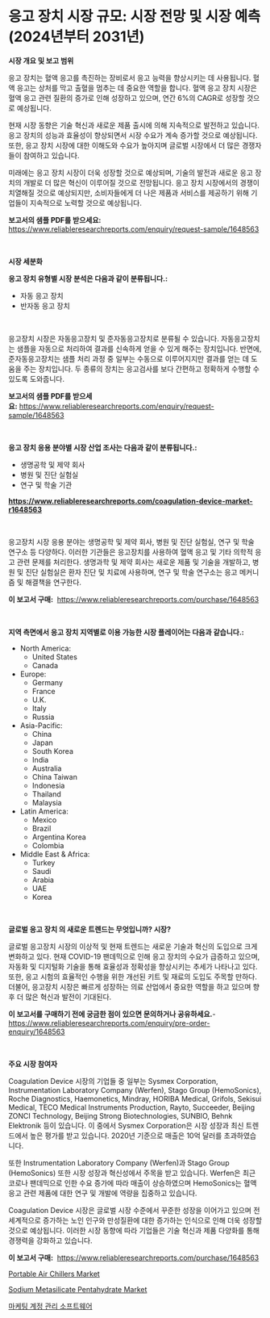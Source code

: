 <p><h1>응고 장치 시장 규모: 시장 전망 및 시장 예측 (2024년부터 2031년)</h1></p><p><strong>시장 개요 및 보고 범위</strong></p>
<p><p>응고 장치는 혈액 응고를 촉진하는 장비로서 응고 능력을 향상시키는 데 사용됩니다. 혈액 응고는 상처를 막고 출혈을 멈추는 데 중요한 역할을 합니다. 혈액 응고 장치 시장은 혈액 응고 관련 질환의 증가로 인해 성장하고 있으며, 연간 6%의 CAGR로 성장할 것으로 예상됩니다.</p><p>현재 시장 동향은 기술 혁신과 새로운 제품 출시에 의해 지속적으로 발전하고 있습니다. 응고 장치의 성능과 효율성이 향상되면서 시장 수요가 계속 증가할 것으로 예상됩니다. 또한, 응고 장치 시장에 대한 이해도와 수요가 높아지며 글로벌 시장에서 더 많은 경쟁자들이 참여하고 있습니다.</p><p>미래에는 응고 장치 시장이 더욱 성장할 것으로 예상되며, 기술의 발전과 새로운 응고 장치의 개발로 더 많은 혁신이 이루어질 것으로 전망됩니다. 응고 장치 시장에서의 경쟁이 치열해질 것으로 예상되지만, 소비자들에게 더 나은 제품과 서비스를 제공하기 위해 기업들이 지속적으로 노력할 것으로 예상됩니다.</p></p>
<p><strong>보고서의 샘플 PDF를 받으세요:</strong> <a href="https://www.reliableresearchreports.com/enquiry/request-sample/1648563">https://www.reliableresearchreports.com/enquiry/request-sample/1648563</a></p>
<p>&nbsp;</p>
<p><strong>시장 세분화</strong></p>
<p><strong>응고 장치 유형별 시장 분석은 다음과 같이 분류됩니다.:</strong></p>
<p><ul><li>자동 응고 장치</li><li>반자동 응고 장치</li></ul></p>
<p>&nbsp;</p>
<p><p>응고장치 시장은 자동응고장치 및 준자동응고장치로 분류될 수 있습니다. 자동응고장치는 샘플을 자동으로 처리하여 결과를 신속하게 얻을 수 있게 해주는 장치입니다. 반면에, 준자동응고장치는 샘플 처리 과정 중 일부는 수동으로 이루어지지만 결과를 얻는 데 도움을 주는 장치입니다. 두 종류의 장치는 응고검사를 보다 간편하고 정확하게 수행할 수 있도록 도와줍니다.</p></p>
<p><strong>보고서의 샘플 PDF를 받으세요:</strong>&nbsp;<a href="https://www.reliableresearchreports.com/enquiry/request-sample/1648563">https://www.reliableresearchreports.com/enquiry/request-sample/1648563</a></p>
<p>&nbsp;</p>
<p><strong> 응고 장치 응용 분야별 시장 산업 조사는 다음과 같이 분류됩니다.:</strong></p>
<p><ul><li>생명공학 및 제약 회사</li><li>병원 및 진단 실험실</li><li>연구 및 학술 기관</li></ul></p>
<p><strong><a href="https://www.reliableresearchreports.com/coagulation-device-market-r1648563">https://www.reliableresearchreports.com/coagulation-device-market-r1648563</a></strong></p>
<p>&nbsp;</p>
<p><p>응고장치 시장 응용 분야는 생명공학 및 제약 회사, 병원 및 진단 실험실, 연구 및 학술 연구소 등 다양하다. 이러한 기관들은 응고장치를 사용하여 혈액 응고 및 기타 의학적 응고 관련 문제를 처리한다. 생명과학 및 제약 회사는 새로운 제품 및 기술을 개발하고, 병원 및 진단 실험실은 환자 진단 및 치료에 사용하며, 연구 및 학술 연구소는 응고 메커니즘 및 해결책을 연구한다.</p></p>
<p><strong>이 보고서 구매:</strong>&nbsp; <a href="https://www.reliableresearchreports.com/purchase/1648563">https://www.reliableresearchreports.com/purchase/1648563</a></p>
<p>&nbsp;</p>
<p><strong>지역 측면에서 응고 장치 지역별로 이용 가능한 시장 플레이어는 다음과 같습니다.:</strong></p>
<p><ul>
    <li>
        North America:
        <ul>
            <li>United States</li>
            <li>Canada</li>
        </ul>
    </li>
    <li>
        Europe:
        <ul>
            <li>Germany</li>
            <li>France</li>
            <li>U.K.</li>
            <li>Italy</li>
            <li>Russia</li>
        </ul>
    </li>
    <li>
        Asia-Pacific:
        <ul>
            <li>China</li>
            <li>Japan</li>
            <li>South Korea</li>
            <li>India</li>
            <li>Australia</li>
            <li>China Taiwan</li>
            <li>Indonesia</li>
            <li>Thailand</li>
            <li>Malaysia</li>
        </ul>
    </li>
    <li>
        Latin America:
        <ul>
            <li>Mexico</li>
            <li>Brazil</li>
            <li>Argentina Korea</li>
            <li>Colombia</li>
        </ul>
    </li>
    <li>
        Middle East & Africa:
        <ul>
            <li>Turkey</li>
            <li>Saudi</li>
            <li>Arabia</li>
            <li>UAE</li>
            <li>Korea</li>
        </ul>
    </li>
    </ul></p>
<p>&nbsp;</p>
<p><strong>글로벌 응고 장치 의 새로운 트렌드는 무엇입니까? 시장?</strong></p>
<p><p>글로벌 응고장치 시장의 이상적 및 현재 트렌드는 새로운 기술과 혁신의 도입으로 크게 변화하고 있다. 현재 COVID-19 팬데믹으로 인해 응고 장치의 수요가 급증하고 있으며, 자동화 및 디지털화 기술을 통해 효율성과 정확성을 향상시키는 추세가 나타나고 있다. 또한, 응고 시험의 효율적인 수행을 위한 개선된 키트 및 재료의 도입도 주목할 만하다. 더불어, 응고장치 시장은 빠르게 성장하는 의료 산업에서 중요한 역할을 하고 있으며 향후 더 많은 혁신과 발전이 기대된다.</p></p>
<p><strong>이 보고서를 구매하기 전에 궁금한 점이 있으면 문의하거나 공유하세요.</strong>- <a href="https://www.reliableresearchreports.com/enquiry/pre-order-enquiry/1648563">https://www.reliableresearchreports.com/enquiry/pre-order-enquiry/1648563</a></p>
<p>&nbsp;</p>
<p><strong>주요 시장 참여자</strong></p>
<p><p>Coagulation Device 시장의 기업들 중 일부는 Sysmex Corporation, Instrumentation Laboratory Company (Werfen), Stago Group (HemoSonics), Roche Diagnostics, Haemonetics, Mindray, HORIBA Medical, Grifols, Sekisui Medical, TECO Medical Instruments Production, Rayto, Succeeder, Beijing ZONCI Technology, Beijing Strong Biotechnologies, SUNBIO, Behnk Elektronik 등이 있습니다. 이 중에서 Sysmex Corporation은 시장 성장과 최신 트렌드에서 높은 평가를 받고 있습니다. 2020년 기준으로 매출은 10억 달러를 초과하였습니다.</p><p>또한 Instrumentation Laboratory Company (Werfen)과 Stago Group (HemoSonics) 또한 시장 성장과 혁신성에서 주목을 받고 있습니다. Werfen은 최근 코로나 팬데믹으로 인한 수요 증가에 따라 매출이 상승하였으며 HemoSonics는 혈액응고 관련 제품에 대한 연구 및 개발에 역량을 집중하고 있습니다.</p><p>Coagulation Device 시장은 글로벌 시장 수준에서 꾸준한 성장을 이어가고 있으며 전세계적으로 증가하는 노인 인구와 만성질환에 대한 증가하는 인식으로 인해 더욱 성장할 것으로 예상됩니다. 이러한 시장 동향에 따라 기업들은 기술 혁신과 제품 다양화를 통해 경쟁력을 강화하고 있습니다.</p></p>
<p><strong>이 보고서 구매:</strong>&nbsp;&nbsp;<a href="https://www.reliableresearchreports.com/purchase/1648563">https://www.reliableresearchreports.com/purchase/1648563</a></p>
<p><p><a href="https://www.linkedin.com/pulse/portable-air-chillers-market-size-examines-its-scope-primary-scplf?trackingId=TVYU%2FalqSk3caVKfhcMzKA%3D%3D">Portable Air Chillers Market</a></p><p><a href="https://www.linkedin.com/pulse/sodium-metasilicate-pentahydrate-market-size-share-amp-trends-buqvf?trackingId=U0LfzzUkbsCZksQ7Vo82dA%3D%3D">Sodium Metasilicate Pentahydrate Market</a></p><p><a href="https://medium.com/@conormarvin1936/%EB%A7%88%EC%BC%80%ED%8C%85-%EA%B3%84%EC%A0%95-%EA%B4%80%EB%A6%AC-%EC%86%8C%ED%94%84%ED%8A%B8%EC%9B%A8%EC%96%B4-%EC%8B%9C%EC%9E%A5-%EA%B7%9C%EB%AA%A8-cagr-%ED%8A%B8%EB%A0%8C%EB%93%9C-2024-2030-934dcd4afce3">마케팅 계정 관리 소프트웨어</a></p></p>